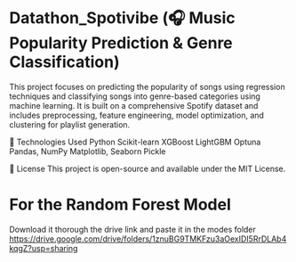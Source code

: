 # Datathon_Spotivibe (🎧 Music Popularity Prediction & Genre Classification)
This project focuses on predicting the popularity of songs using regression techniques and classifying songs into genre-based categories using machine learning. It is built on a comprehensive Spotify dataset and includes preprocessing, feature engineering, model optimization, and clustering for playlist generation.

🚀 Technologies Used
Python
Scikit-learn
XGBoost
LightGBM
Optuna
Pandas, NumPy
Matplotlib, Seaborn
Pickle


📜 License
This project is open-source and available under the MIT License.


# For the Random Forest Model 
Download it thorough the drive link and paste it in the modes folder
https://drive.google.com/drive/folders/1znuBG9TMKFzu3aOexIDI5RrDLAb4kqgZ?usp=sharing
